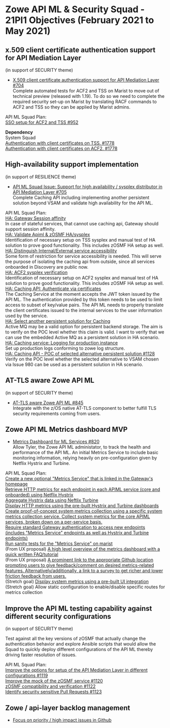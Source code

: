 # Zowe API ML & Security Squad - 21PI1 Objectives (February 2021 to May 2021)


## x.509 client certificate authentication support for API Mediation Layer
(in support of SECURITY theme)

* [X.509 client certificate authentication support for API Mediation Layer #704](https://github.com/zowe/api-layer/issues/704)  
Complete automated tests for ACF2 and TSS on Marist to move out of technical preview (released with 1.19). To do so we need to complete the required security set-up on Marist by translating RACF commands to ACF2 and TSS so they can be applied by Marist admins.

API ML Squad Plan:  
[SSO setup for ACF2 and TSS #952](https://github.com/zowe/api-layer/issues/952)  

**Dependency**  
System Squad  
[Authentication with client certificates on TSS. #1778](https://github.com/zowe/zowe-install-packaging/issues/1778)  
[Authentication with client certificates on ACF2. #1778](https://github.com/zowe/zowe-install-packaging/issues/1779)  

## High-availability support implementation
(in support of RESILIENCE theme)

* [API ML Squad Issue: Support for high availability / sysplex distributor in API Mediation Layer #705](https://github.com/zowe/api-layer/issues/705)  
Complete Caching API including implementing another persistent solution beyond VSAM and validate high availability for the API ML.

API ML Squad Plan:  
[HA: Gateway Session affinity](https://github.com/zowe/api-layer/issues/855)  
In case of stateful services, that cannot use caching api, Gateway should support session affinity.  
[HA: Validate Apiml & zOSMF HA/sysplex](https://github.com/zowe/api-layer/issues/858)  
Identification of necessary setup on TSS sysplex and manual test of HA solution to prove good functionality. This includes zOSMF HA setup as well.  
[HA: Distinguish Internal/External service accessibility](https://github.com/zowe/api-layer/issues/861)  
Some form of restriction for service accessibility is needed. This will serve the purpose of isolating the caching api from outside, since all services onboarded in Discovery are public now.  
[HA: ACF2 sysplex verification](https://github.com/zowe/api-layer/issues/864)  
Identification of necessary setup on ACF2 sysplex and manual test of HA solution to prove good functionality. This includes zOSMF HA setup as well.  
[HA: Caching API: Authenticate via certificates](https://github.com/zowe/api-layer/issues/891)  
The Caching Service at the moment accepts the JWT token issued by the API ML. The authentication provided by this token needs to be used to limit access to subset of key/value pairs. The API ML needs to properly translate the client certificates issued to the internal services to the user information used by the service.  
[HA: Select another persistent solution for Caching](https://github.com/zowe/api-layer/issues/980)  
Active MQ may be a valid option for persistent backend storage. The aim is to verify on the POC level whether this claim is valid. I want to verify that we can use the embedded Active MQ as a persistent solution in HA scenario.  
[HA: Caching service: Logging for production instance](https://github.com/zowe/api-layer/issues/1000)  
Set up production logs conforming to zowe log structure.  
[HA: Caching API - POC of selected alternative persistent solution #1128](https://github.com/zowe/api-layer/issues/1128)  
Verify on the POC level whether the selected alternative to VSAM chosen via Issue 980 can be used as a persistent solution in HA scenario.  

## AT-TLS aware Zowe API ML
(in support of SECURITY theme)

* [AT-TLS aware Zowe API ML #845](https://github.com/zowe/api-layer/issues/845)  
Integrate with the z/OS native AT-TLS component to better fulfill TLS security requirements coming from users.

## Zowe API ML Metrics dashboard MVP

* [Metrics Dashboard for ML Services #820](https://github.com/zowe/api-layer/issues/820)  
Allow Tyler, the Zowe API ML administator, to track the health and performance of the API ML.
An initial Metrics Service to include basic monitoring information, relying heavily on pre-configuration given by Netflix Hystrix and Turbine.

API ML Squad Plan:  
[Create a new optional "Metrics Service" that is linked in the Gateway's homepage](https://github.com/zowe/api-layer/issues/1098)  
[Retrieve HTTP metrics for each endpoint in each APIML service (core and onboarded) using Netflix Hystrix](https://github.com/zowe/api-layer/issues/867)  
[Aggregate Hystrix data using Neftlix Turbine](https://github.com/zowe/api-layer/issues/868)  
[Display HTTP metrics using the pre-built Hystrix and Turbine dashboards](https://github.com/zowe/api-layer/issues/868)    
[Create proof-of-concept system metrics collection using a specific system metrics collection service. Collect system metrics for the core APIML services, broken down on a per-service basis.](https://github.com/zowe/api-layer/issues/1101)  
[Require standard Gateway authentication to access new endpoints (includes "Metrics Service" endpoints as well as Hystrix and Turbine endpoints)](https://github.com/zowe/api-layer/issues/1101)    
[Run sanity tests for the "Metrics Service" on marist](https://github.com/zowe/api-layer/issues/1114)  
(From UX proposal) [A high level overview of the metrics dashboard with a quick written FAQ/tutorial](https://github.com/zowe/api-layer/issues/1045)  
(From UX proposal) [A prominent link to the appropriate Github location prompting users to give feedback/comment on desired metrics-related features. Alternatively/additionally, a link to a survey to get richer and lower friction feedback from users.](https://github.com/zowe/api-layer/issues/1100)  
(Stretch goal) [Display system metrics using a pre-built UI integration](https://github.com/zowe/api-layer/issues/872)  
(Stretch goal) Allow static configuration to enable/disable specific routes for metrics collection  

## Improve the API ML testing capability against different security configurations  
(in support of SECURITY theme)  

Test against all the key versions of zOSMF that actually change the authentication behavior and explore Ansible scripts that would allow the Squad to quickly deploy different configurations of the API ML thereby driving faster resolution of issues.  

API ML Squad Plan:  
[Improve the options for setup of the API Mediation Layer in different configurations #1119](https://github.com/zowe/api-layer/issues/1119)  
[Improve the mock of the zOSMF service #1120](https://github.com/zowe/api-layer/issues/1120)  
[zOSMF compatibility and verification #1122](https://github.com/zowe/api-layer/issues/1122)  
[Identify security sensitive Pull Requests #1123](https://github.com/zowe/api-layer/issues/1123)  

## Zowe / api-layer backlog management

* [Focus on priority / high impact issues in Github](https://github.com/zowe/api-layer/labels/21PI1)
